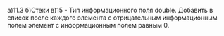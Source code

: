 а)11.3
б)Стеки
в)15 - Тип информационного поля double. Добавить в список 
после каждого элемента с отрицательным информационным 
полем элемент с информационным полем равным 0.
